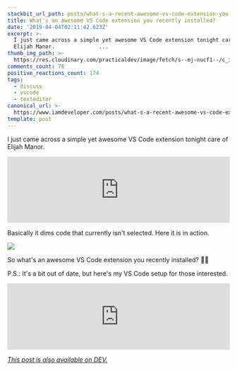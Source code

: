 ```yaml
---
stackbit_url_path: posts/what-s-a-recent-awesome-vs-code-extension-you-installed-38de
title: What's an awesome VS Code extension you recently installed?
date: '2019-04-04T02:11:42.623Z'
excerpt: >-
  I just came across a simple yet awesome VS Code extension tonight care of
  Elijah Manor.              ...
thumb_img_path: >-
  https://res.cloudinary.com/practicaldev/image/fetch/s--mj-nucf1--/c_imagga_scale,f_auto,fl_progressive,h_420,q_auto,w_1000/https://thepracticaldev.s3.amazonaws.com/i/f3b89f40dgu0qul4dmxn.png
comments_count: 78
positive_reactions_count: 174
tags:
  - discuss
  - vscode
  - texteditor
canonical_url: >-
  https://www.iamdeveloper.com/posts/what-s-a-recent-awesome-vs-code-extension-you-installed-38de/
template: post
---
```



I just came across a simple yet awesome VS Code extension tonight care of Elijah Manor.


<iframe class="liquidTag" src="https://dev.to/embed/twitter?args=1113425724466135046" style="border: 0; width: 100%;"></iframe>


Basically it dims code that currently isn't selected. Here it is in action.

![](https://thepracticaldev.s3.amazonaws.com/i/sg667uu5pqycpq6rmd5n.gif)

So what's an awesome VS Code extension you recently installed? 👨‍💻

P.S.: It's a bit out of date, but here's my VS Code setup for those interested.


<iframe class="liquidTag" src="https://dev.to/embed/link?args=https%3A%2F%2Fdev.to%2Fnickytonline%2Fmy-visual-studio-code-setup-2ima" style="border: 0; width: 100%;"></iframe>


*[This post is also available on DEV.](https://dev.to/nickytonline/what-s-a-recent-awesome-vs-code-extension-you-installed-38de)*


<script>
const parent = document.getElementsByTagName('head')[0];
const script = document.createElement('script');
script.type = 'text/javascript';
script.src = 'https://cdnjs.cloudflare.com/ajax/libs/iframe-resizer/4.1.1/iframeResizer.min.js';
script.charset = 'utf-8';
script.onload = function() {
    window.iFrameResize({}, '.liquidTag');
};
parent.appendChild(script);
</script>    
